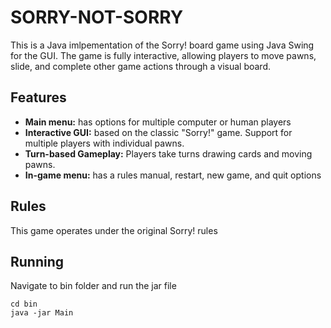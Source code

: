 # SORRY-NOT-SORRY

This is a Java imlpementation of the Sorry! board game using Java Swing for the GUI. The game is fully interactive, allowing players to move pawns, slide, and complete other game actions through a visual board.

## Features

- **Main menu:** has options for multiple computer or human players
- **Interactive GUI:** based on the classic "Sorry!" game. Support for multiple players with individual pawns.
- **Turn-based Gameplay:** Players take turns drawing cards and moving pawns. 
- **In-game menu:** has a rules manual, restart, new game, and quit options


## Rules 
This game operates under the original Sorry! rules

## Running
Navigate to bin folder and run the jar file
```
cd bin
java -jar Main
```